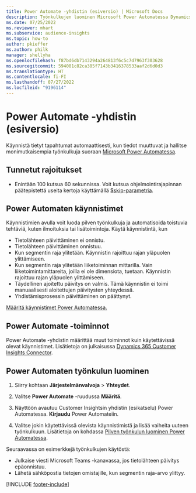 ```yaml
---
title: Power Automate -yhdistin (esiversio) | Microsoft Docs
description: Työnkulkujen luominen Microsoft Power Automatessa Dynamics 365 Customer Insightsista.
ms.date: 07/25/2022
ms.reviewer: mhart
ms.subservice: audience-insights
ms.topic: how-to
author: pkieffer
ms.author: philk
manager: shellyha
ms.openlocfilehash: f87bd6db7143294a264813f6c5c7d7963f303628
ms.sourcegitcommit: 594081c82ca385f7143b3416378533aaf2d6d0d3
ms.translationtype: HT
ms.contentlocale: fi-FI
ms.lasthandoff: 07/27/2022
ms.locfileid: "9196114"
---
```

# <a name="power-automate-connector-preview"></a>Power Automate -yhdistin (esiversio)

Käynnistä tietyt tapahtumat automaattisesti, kun tiedot muuttuvat ja hallitse monimutkaisempia työnkulkuja suoraan [Microsoft Power Automatessa](https://flow.microsoft.com/).

## <a name="known-limitations"></a>Tunnetut rajoitukset

- Enintään 100 kutsua 60 sekunnissa. Voit kutsua ohjelmointirajapinnan päätepistettä useita kertoja käyttämällä [$skip-parametria](/connectors/customerinsights/#get-items-from-an-entity).

## <a name="power-automate-triggers"></a>Power Automaten käynnistimet

Käynnistimien avulla voit luoda pilven työnkulkuja ja automatisoida toistuvia tehtäviä, kuten ilmoituksia tai lisätoimintoja. Käytä käynnistintä, kun

- Tietolähteen päivittäminen ei onnistu.
- Tietolähteen päivittäminen onnistuu.
- Kun segmentin raja ylitetään. Käynnistin rajoittuu rajan yläpuolen ylittämiseen.
- Kun segmentin raja ylitetään liiketoiminnan mittarilla. Vain liiketoimintamittareita, joilla ei ole dimensiota, tuetaan. Käynnistin rajoittuu rajan yläpuolen ylittämiseen.
- Täydellinen ajoitettu päivitys on valmis. Tämä käynnistin ei toimi manuaalisesti aloitettujen päivitysten yhteydessä.
- Yhdistämisprosessin päivittäminen on päättynyt.

[Määritä käynnistimet Power Automatessa.](https://flow.microsoft.com/connectors/shared_customerinsights/dynamics-365-customer-insights-connector/)

## <a name="power-automate-actions"></a>Power Automate -toiminnot

Power Automate -yhdistin määrittää muut toiminnot kuin käytettävissä olevat käynnistimet. Lisätietoja on julkaisussa [Dynamics 365 Customer Insights Connector](/connectors/customerinsights/).

## <a name="create-a-power-automate-flow"></a>Power Automaten työnkulun luominen

1. Siirry kohtaan **Järjestelmänvalvoja** > **Yhteydet**.

1. Valitse **Power Automate** -ruudussa **Määritä**.

1. Näyttöön avautuu Customer Insightsin yhdistin (esikatselu) Power Automatessa. **Kirjaudu** Power Automateiin.

1. Valitse jokin käytettävissä olevista käynnistimistä ja lisää vaiheita uuteen työnkulkuun. Lisätietoja on kohdassa [Pilven työnkulun luominen Power Automatessa](/power-automate/get-started-logic-flow).

Seuraavassa on esimerkkejä työnkulkujen käytöstä: 
- Julkaise viesti Microsoft Teams -kanavassa, jos tietolähteen päivitys epäonnistuu. 
- Lähetä sähköpostia tietojen omistajille, kun segmentin raja-arvo ylittyy.

[!INCLUDE [footer-include](includes/footer-banner.md)]
